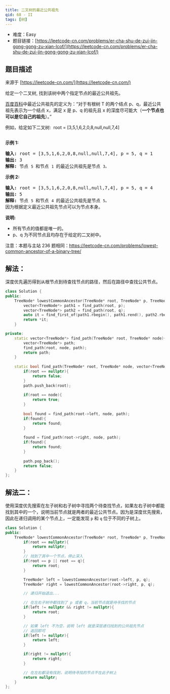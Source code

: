 ```yaml
---
title: 二叉树的最近公共祖先
qid: 68 - II
tags: [树]
---
```



- 难度：Easy
- 题目链接：[https://leetcode-cn.com/problems/er-cha-shu-de-zui-jin-gong-gong-zu-xian-lcof/](https://leetcode-cn.com/problems/er-cha-shu-de-zui-jin-gong-gong-zu-xian-lcof/)


## 题目描述

来源于 [https://leetcode-cn.com/](https://leetcode-cn.com/)

<p>给定一个二叉树, 找到该树中两个指定节点的最近公共祖先。</p>

<p><a href="https://baike.baidu.com/item/%E6%9C%80%E8%BF%91%E5%85%AC%E5%85%B1%E7%A5%96%E5%85%88/8918834?fr=aladdin" target="_blank">百度百科</a>中最近公共祖先的定义为：&ldquo;对于有根树 T 的两个结点 p、q，最近公共祖先表示为一个结点 x，满足 x 是 p、q 的祖先且 x 的深度尽可能大（<strong>一个节点也可以是它自己的祖先</strong>）。&rdquo;</p>

<p>例如，给定如下二叉树:&nbsp; root =&nbsp;[3,5,1,6,2,0,8,null,null,7,4]</p>

<p><img alt="" src="https://assets.leetcode-cn.com/aliyun-lc-upload/uploads/2018/12/15/binarytree.png"></p>



<p><strong>示例 1:</strong></p>

<pre><strong>输入:</strong> root = [3,5,1,6,2,0,8,null,null,7,4], p = 5, q = 1
<strong>输出:</strong> 3
<strong>解释: </strong>节点 <code>5 </code>和节点 <code>1 </code>的最近公共祖先是节点 <code>3。</code>
</pre>

<p><strong>示例&nbsp;2:</strong></p>

<pre><strong>输入:</strong> root = [3,5,1,6,2,0,8,null,null,7,4], p = 5, q = 4
<strong>输出:</strong> 5
<strong>解释: </strong>节点 <code>5 </code>和节点 <code>4 </code>的最近公共祖先是节点 <code>5。</code>因为根据定义最近公共祖先节点可以为节点本身。
</pre>



<p><strong>说明:</strong></p>

<ul>
	<li>所有节点的值都是唯一的。</li>
	<li>p、q 为不同节点且均存在于给定的二叉树中。</li>
</ul>

<p>注意：本题与主站 236 题相同：<a href="https://leetcode-cn.com/problems/lowest-common-ancestor-of-a-binary-tree/">https://leetcode-cn.com/problems/lowest-common-ancestor-of-a-binary-tree/</a></p>


## 解法：

深度优先遍历得到从根节点到待查找节点的路径，然后在路径中查找公共节点。

```c++
class Solution {
public:
    TreeNode* lowestCommonAncestor(TreeNode* root, TreeNode* p, TreeNode* q) {
        vector<TreeNode*> path1 = find_path(root, p);
        vector<TreeNode*> path2 = find_path(root, q);
        auto it = find_first_of(path1.rbegin(), path1.rend(), path2.rbegin(), path2.rend());
        return *it;
    }

private:
    static vector<TreeNode*> find_path(TreeNode* root, TreeNode* node){
        vector<TreeNode*> path;
        find_path(root, node, path);
        return path;
    }
    
    static bool find_path(TreeNode* root, TreeNode* node, vector<TreeNode*>& path){
        if(root == nullptr){
            return false;
        }
        path.push_back(root);
        
        if(root == node){
            return true;
        }
        
        bool found = find_path(root->left, node, path);
        if(found){
            return found;
        }
        
        found = find_path(root->right, node, path);
        if(found){
            return found;
        }
        
        path.pop_back();
        return false;
    }
};
```

## 解法二：

使用深度优先搜索在左子树和右子树中寻找两个待查找节点，如果左右子树中都能找到其中的一个，说明当前节点就是两者的最近公共节点。因为是深度优先搜索，因此在递归调用的某个节点上，一定能发现 `p` 和 `q` 位于不同的子树上。

```c++
class Solution {
public:
    TreeNode* lowestCommonAncestor(TreeNode* root, TreeNode* p, TreeNode* q) {
        if(root == nullptr){
            return nullptr;
        }
        // 找到了其中一个节点，停止深入
        if(root == p || root == q){
            return root;
        }

        TreeNode* left = lowestCommonAncestor(root->left, p, q);
        TreeNode* right = lowestCommonAncestor(root->right, p, q);

        // 递归开始退出...

        // 在左右子树中都找到了 p 或者 q，当前节点就是待寻找的节点
        if(left != nullptr && right != nullptr){
            return root;
        }

        // 如果 left 不为空，说明 left 就是深层递归找到的公共祖先节点
        // 返回即可
        if(left != nullptr){
            return left;
        }

        if(right != nullptr){
            return right;
        }

        // 在左右都没有找到，说明待寻找的节点不在此子树上
        return nullptr;
    }
};
```